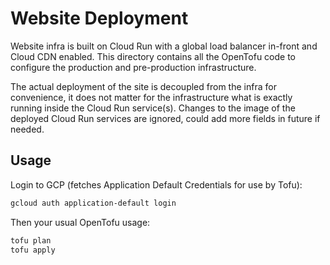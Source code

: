 # Website Deployment

Website infra is built on Cloud Run with a global load balancer in-front and Cloud CDN enabled. This directory contains all the OpenTofu code to configure the production and pre-production infrastructure.

The actual deployment of the site is decoupled from the infra for convenience, it does not matter for the infrastructure what is exactly running inside the Cloud Run service(s). Changes to the image of the deployed Cloud Run services are ignored, could add more fields in future if needed.

## Usage

Login to GCP (fetches Application Default Credentials for use by Tofu):

```bash
gcloud auth application-default login
```

Then your usual OpenTofu usage:

```bash
tofu plan
tofu apply
```

